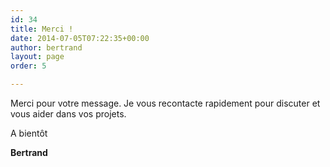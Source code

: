 ```yaml
---
id: 34
title: Merci !
date: 2014-07-05T07:22:35+00:00
author: bertrand
layout: page
order: 5

---
```



Merci pour votre message. Je vous recontacte rapidement pour discuter et vous aider dans vos projets.

A bientôt

**Bertrand**